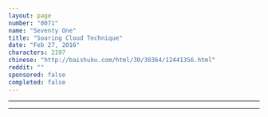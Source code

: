 ```yaml
---
layout: page
number: "0071"
name: "Seventy One"
title: "Soaring Cloud Technique"
date: "Feb 27, 2016"
characters: 2197
chinese: "http://baishuku.com/html/30/30364/12441356.html"
reddit: ""
sponsored: false
completed: false
---
```




- - -
- - -
